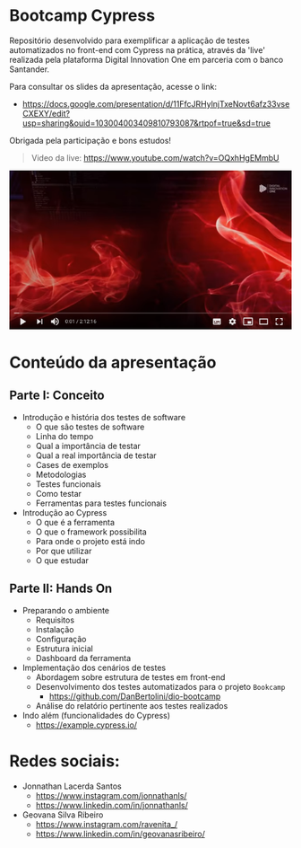 # Bootcamp Cypress

Repositório desenvolvido para exemplificar a aplicação de testes automatizados no front-end com Cypress na prática, através da 'live' realizada pela plataforma Digital Innovation One em parceria com o banco Santander.

Para consultar os slides da apresentação, acesse o link: 

- https://docs.google.com/presentation/d/11FfcJRHylnjTxeNovt6afz33vseCXEXY/edit?usp=sharing&ouid=103004003409810793087&rtpof=true&sd=true

Obrigada pela participação e bons estudos!

> Video da live: https://www.youtube.com/watch?v=OQxhHgEMmbU

[![Aplicando testes no front-end com Cypress na prática](./video-image-youtube.png)](https://www.youtube.com/watch?v=OQxhHgEMmbU)

# Conteúdo da apresentação

## Parte I: Conceito 

- Introdução e história dos testes de software
    - O que são testes de software
    - Linha do tempo
    - Qual a importância de testar
    - Qual a real importância de testar
    - Cases de exemplos
    - Metodologias
    - Testes funcionais
    - Como testar
    - Ferramentas para testes funcionais
- Introdução ao Cypress
    - O que é a ferramenta
    - O que o framework possibilita
    - Para onde o projeto está indo
    - Por que utilizar
    - O que estudar

## Parte II: Hands On

- Preparando o ambiente
    - Requisitos
    - Instalação
    - Configuração
    - Estrutura inicial
    - Dashboard da ferramenta
- Implementação dos cenários de testes
    - Abordagem sobre estrutura de testes em front-end
    - Desenvolvimento dos testes automatizados para o projeto `Bookcamp`
        - https://github.com/DanBertolini/dio-bootcamp
    - Análise do relatório pertinente aos testes realizados
- Indo além (funcionalidades do Cypress)
    - https://example.cypress.io/

# Redes sociais:

- Jonnathan Lacerda Santos
    - https://www.instagram.com/jonnathanls/
    - https://www.linkedin.com/in/jonnathanls/
- Geovana Silva Ribeiro
    - https://www.instagram.com/ravenita_/
    - https://www.linkedin.com/in/geovanasribeiro/
